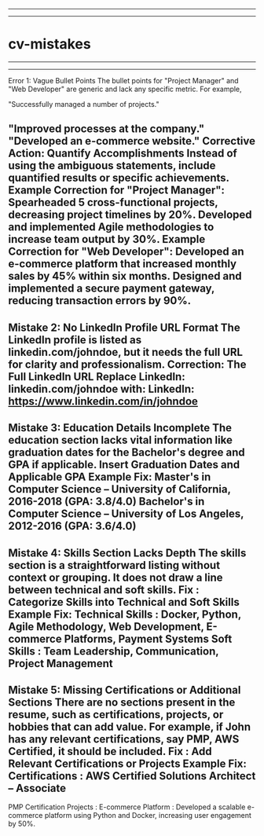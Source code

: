 -------------------------------------------------------------------------------------------------------------------------------------------------------------------------------------------------------------
-------------------------------------------------------------------------------------------------------------------------------------------------------------------------------------------------------------
# cv-mistakes
-------------------------------------------------------------------------------------------------------------------------------------------------------------------------------------------------------------
-------------------------------------------------------------------------------------------------------------------------------------------------------------------------------------------------------------


Error 1: Vague Bullet Points
The bullet points for "Project Manager" and "Web Developer" are generic and lack any specific metric. For example,

"Successfully managed a number of projects."

"Improved processes at the company."
"Developed an e-commerce website."
Corrective Action: Quantify Accomplishments
Instead of using the ambiguous statements, include quantified results or specific achievements.
Example Correction for "Project Manager":
Spearheaded 5 cross-functional projects, decreasing project timelines by 20%.
Developed and implemented Agile methodologies to increase team output by 30%.
Example Correction for "Web Developer":
Developed an e-commerce platform that increased monthly sales by 45% within six months.
Designed and implemented a secure payment gateway, reducing transaction errors by 90%.
-------------------------------------------------------------------------------------------------------------------------------------------------------------------------------------------------------------

Mistake 2: No LinkedIn Profile URL Format
The LinkedIn profile is listed as linkedin.com/johndoe, but it needs the full URL for clarity and professionalism.
Correction: The Full LinkedIn URL
Replace LinkedIn: linkedin.com/johndoe with:
LinkedIn: https://www.linkedin.com/in/johndoe
-------------------------------------------------------------------------------------------------------------------------------------------------------------------------------------------------------------

Mistake 3: Education Details Incomplete
The education section lacks vital information like graduation dates for the Bachelor's degree and GPA if applicable.
Insert Graduation Dates and Applicable GPA
Example Fix:
Master's in Computer Science – University of California, 2016-2018 (GPA: 3.8/4.0)
Bachelor's in Computer Science – University of Los Angeles, 2012-2016 (GPA: 3.6/4.0)
-------------------------------------------------------------------------------------------------------------------------------------------------------------------------------------------------------------

Mistake 4: Skills Section Lacks Depth
The skills section is a straightforward listing without context or grouping. It does not draw a line between technical and soft skills.
Fix : Categorize Skills into Technical and Soft Skills
Example Fix:
Technical Skills : Docker, Python, Agile Methodology, Web Development, E-commerce Platforms, Payment Systems
Soft Skills : Team Leadership, Communication, Project Management
-------------------------------------------------------------------------------------------------------------------------------------------------------------------------------------------------------------

Mistake 5: Missing Certifications or Additional Sections
There are no sections present in the resume, such as certifications, projects, or hobbies that can add value. For example, if John has any relevant certifications, say PMP, AWS Certified, it should be included.
Fix : Add Relevant Certifications or Projects
Example Fix:
Certifications :
AWS Certified Solutions Architect – Associate
-------------------------------------------------------------------------------------------------------------------------------------------------------------------------------------------------------------

PMP Certification
Projects :
E-commerce Platform : Developed a scalable e-commerce platform using Python and Docker, increasing user engagement by 50%.
